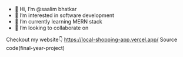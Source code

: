 - 👋 Hi, I’m @saalim bhatkar
- 👀 I’m interested in software development
- 🌱 I’m currently learning MERN stack
- 💞️ I’m looking to collaborate on

Checkout my website👇
https://local-shopping-app.vercel.app/
Source code(final-year-project)

<!---
saalim8291/saalim8291 is a ✨ special ✨ repository because its `README.md` (this file) appears on your GitHub profile.
You can click the Preview link to take a look at your changes.
--->
